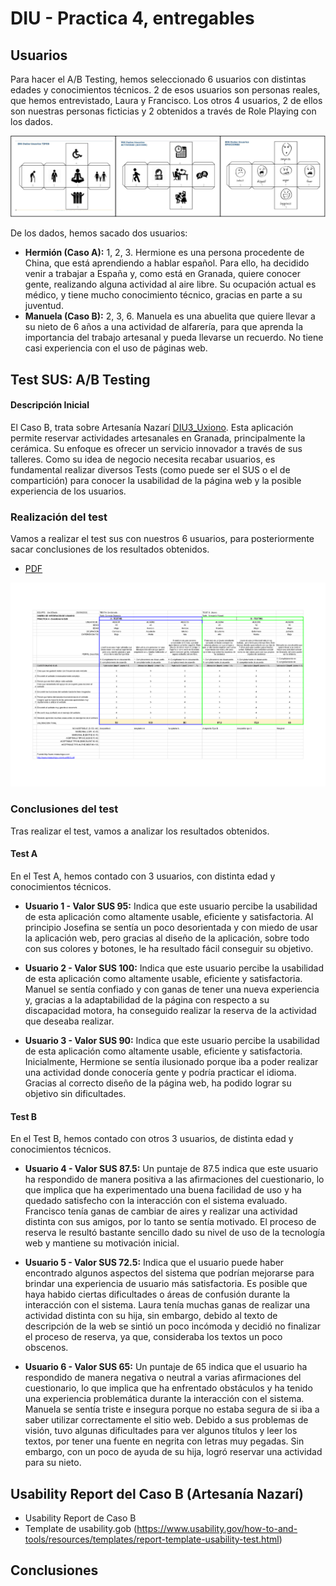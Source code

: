 # DIU - Practica 4, entregables

## Usuarios 

Para hacer el A/B Testing, hemos seleccionado 6 usuarios con distintas edades y conocimientos técnicos. 2 de esos usuarios son personas reales, que hemos entrevistado, Laura y Francisco. Los otros 4 usuarios, 2 de ellos son nuestras personas ficticias y 2 obtenidos a través de Role Playing con los dados.

<img src="./dados.png" alt="Imagen dados">

De los dados, hemos sacado dos usuarios:
- **Hermión (Caso A):** 1, 2, 3. Hermione es una persona procedente de China, que está aprendiendo a hablar español. Para ello, ha decidido venir a trabajar a España y, como está en Granada, quiere conocer gente, realizando alguna actividad al aire libre. Su ocupación actual es médico, y tiene mucho conocimiento técnico, gracias en parte a su juventud.
- **Manuela (Caso B):** 2, 3, 6. Manuela es una abuelita que quiere llevar a su nieto de 6 años a una actividad de alfarería, para que aprenda la importancia del trabajo artesanal y pueda llevarse un recuerdo. No tiene casi experiencia con el uso de páginas web.

## Test SUS: A/B Testing
#### Descripción Inicial
El Caso B, trata sobre Artesanía Nazarí [DIU3_Uxiono](https://github.com/ArturoAcf/DIU_Uxiono). Esta aplicación permite reservar actividades artesanales en Granada, principalmente la cerámica. Su enfoque es ofrecer un servicio innovador a través de sus talleres.
Como su idea de negocio necesita recabar usuarios, es fundamental realizar diversos Tests (como puede ser el SUS o el de compartición) para conocer la usabilidad de la página web y la posible experiencia de los usuarios.

### Realización del test
Vamos a realizar el test sus con nuestros 6 usuarios, para posteriormente sacar conclusiones de los resultados obtenidos.
- [PDF](./TestSUS.pdf)
<img src="TestSUS.png" alt="Test SUS">

### Conclusiones del test
Tras realizar el test, vamos a analizar los resultados obtenidos.

#### Test A
En el Test A, hemos contado con 3 usuarios, con distinta edad y conocimientos técnicos.

- **Usuario 1 - Valor SUS 95:** Indica que este usuario percibe la usabilidad de esta aplicación como altamente usable, eficiente y satisfactoria.
Al principio Josefina se sentía un poco desorientada y con miedo de usar la aplicación web, pero gracias al diseño de la aplicación, sobre todo con sus colores y botones, le ha resultado fácil conseguir su objetivo.

- **Usuario 2 - Valor SUS 100:** Indica que este usuario percibe la usabilidad de esta aplicación como altamente usable, eficiente y satisfactoria.
Manuel se sentía confiado y con ganas de tener una nueva experiencia y, gracias a la adaptabilidad de la página con respecto a su discapacidad motora, ha conseguido realizar la reserva de la actividad que deseaba realizar.

- **Usuario 3 - Valor SUS 90:** Indica que este usuario percibe la usabilidad de esta aplicación como altamente usable, eficiente y satisfactoria.
Inicialmente, Hermione se sentía ilusionado porque iba a poder realizar una actividad donde conocería gente y podría practicar el idioma. Gracias al correcto diseño de la página web, ha podido lograr su objetivo sin dificultades.

#### Test B
En el Test B, hemos contado con otros 3 usuarios, de distinta edad y conocimientos técnicos.

- **Usuario 4 - Valor SUS 87.5:** Un puntaje de 87.5 indica que este usuario ha respondido de manera positiva a las afirmaciones del cuestionario, lo que implica que ha experimentado una buena facilidad de uso y ha quedado satisfecho con la interacción con el sistema evaluado.
Francisco tenía ganas de cambiar de aires y realizar una actividad distinta con sus amigos, por lo tanto se sentía motivado. El proceso de reserva le resultó bastante sencillo dado su nivel de uso de la tecnología web y mantiene su motivación inicial.

- **Usuario 5 - Valor SUS 72.5:** Indica que el usuario puede haber encontrado algunos aspectos del sistema que podrían mejorarse para brindar una experiencia de usuario más satisfactoria. Es posible que haya habido ciertas dificultades o áreas de confusión durante la interacción con el sistema.
Laura tenía muchas ganas de realizar una actividad distinta con su hija, sin embargo, debido al texto de descripción de la web se sintió un poco incómoda y decidió no finalizar el proceso de reserva, ya que, consideraba los textos un poco obscenos.

- **Usuario 6 - Valor SUS 65:** Un puntaje de 65 indica que el usuario ha respondido de manera negativa o neutral a varias afirmaciones del cuestionario, lo que implica que ha enfrentado obstáculos y ha tenido una experiencia problemática durante la interacción con el sistema.
Manuela se sentía triste e insegura porque no estaba segura de si iba a saber utilizar correctamente el sitio web. Debido a sus problemas de visión, tuvo algunas dificultades para ver algunos títulos y leer los textos, por tener una fuente en negrita con letras muy pegadas. Sin embargo, con un poco de ayuda de su hija, logró reservar una actividad para su nieto.


## Usability Report del Caso B (Artesanía Nazarí)
* Usability Report de Caso B
* Template de usability.gob (https://www.usability.gov/how-to-and-tools/resources/templates/report-template-usability-test.html) 

## Conclusiones
